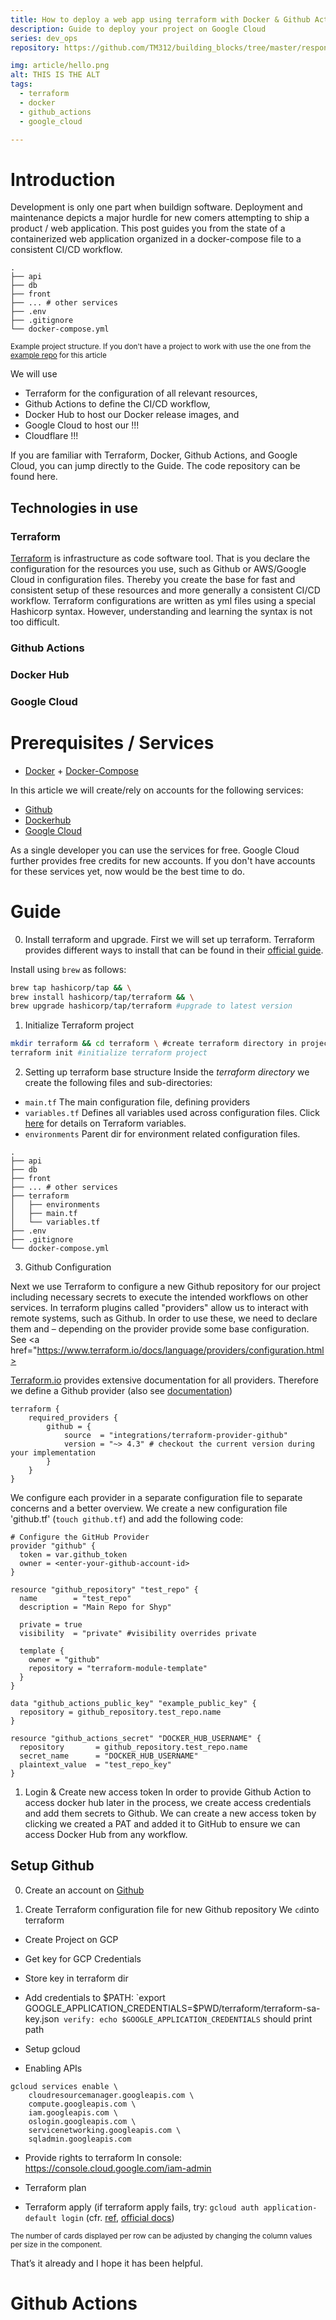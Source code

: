 ```yaml
---
title: How to deploy a web app using terraform with Docker & Github Actions on Google Cloud
description: Guide to deploy your project on Google Cloud
series: dev_ops
repository: https://github.com/TM312/building_blocks/tree/master/responsive-b-card-group

img: article/hello.png
alt: THIS IS THE ALT
tags:
  - terraform
  - docker
  - github_actions
  - google_cloud

---
```

# Introduction
Development is only one part when buildign software. Deployment and maintenance depicts a major hurdle for new comers attempting to ship a product / web application. This post guides you from the state of a containerized web application organized in a docker-compose file to a consistent CI/CD workflow.

```
.
├── api
├── db
├── front
├── ... # other services
├── .env
├── .gitignore
└── docker-compose.yml
```
<small class="text-gray-600">Example project structure. If you don't have a project to work with use the one from the <a href="https://github.com/TM312/building_blocks/tree/master/responsive-b-card-group">example repo</a> for this article</small>


We will use
<ul>
  <li>Terraform for the configuration of all relevant resources,</li>
  <li>Github Actions to define the CI/CD workflow,</li>
  <li>Docker Hub to host our Docker release images, and</li>
  <li>Google Cloud to host our !!!</li>
  <li>Cloudflare !!!</li>
</ul>


If you are familiar with Terraform, Docker, Github Actions, and Google Cloud, you can jump directly to the <NuxtLink to="#guide">Guide</NuxtLink>.
The code repository can be found here.


## Technologies in use

### Terraform
<a href="https://www.terraform.io/">Terraform</a> is infrastructure as code software tool. That is you declare the configuration for the resources you use, such as Github or AWS/Google Cloud in configuration files. Thereby you create the base for fast and consistent setup of these resources and more generally a consistent CI/CD workflow.
Terraform configurations are written as yml files using a special Hashicorp syntax. However, understanding and learning the syntax is not too difficult.

### Github Actions

### Docker Hub

### Google Cloud


# Prerequisites / Services
- <a href="https://docs.docker.com/engine/install/">Docker</a> + <a href="https://docs.docker.com/compose/install/">Docker-Compose</a>


In this article we will create/rely on accounts for the following services:

- <a href="https://github.com/" >Github</a>
- <a href="https://hub.docker.com/">Dockerhub</a>
- <a href="https://cloud.google.com/">Google Cloud</a>

As a single developer you can use the services for free. Google Cloud further provides free credits for new accounts. If you don't have accounts for these services yet, now would be the best time to do.

# Guide


0. Install terraform and upgrade.
First we will set up terraform. Terraform provides different ways to install that can be found in their <a href="https://learn.hashicorp.com/tutorials/terraform/install-cli?in=terraform/gcp-get-started">official guide</a>.

Install using `brew` as follows:

```bash
brew tap hashicorp/tap && \
brew install hashicorp/tap/terraform && \
brew upgrade hashicorp/tap/terraform #upgrade to latest version
```

1. Initialize Terraform project

```bash
mkdir terraform && cd terraform \ #create terraform directory in project root and go to directory
terraform init #initialize terraform project
```

2. Setting up terraform base structure
Inside the <i>terraform directory</i> we create the following files and sub-directories: <br>
- <code class="bg-gray-800 text-gray-100 rounded p-1">main.tf</code> The main configuration file, defining providers
- <code class="bg-gray-800 text-gray-100 rounded p-1">variables.tf</code> Defines all variables used across configuration files. Click <a href="https://learn.hashicorp.com/tutorials/terraform/variables?in=terraform/configuration-language&utm_source=WEBSITE&utm_medium=WEB_IO&utm_offer=ARTICLE_PAGE&utm_content=DOCS">here</a> for details on Terraform variables.
- <code class="bg-gray-800 text-gray-100 rounded p-1">environments</code> Parent dir for environment related configuration files.


```
.
├── api
├── db
├── front
├── ... # other services
├── terraform
│   ├── environments
│   ├── main.tf
│   └── variables.tf
├── .env
├── .gitignore
└── docker-compose.yml
```

3. Github Configuration

Next we use Terraform to configure a new Github repository for our project including necessary secrets to execute the intended workflows on other services.
In terraform plugins called "providers" allow us to interact with remote systems, such as Github. In order to use these, we need to declare them and – depending on the provider provide some base configuration. See <a href="https://www.terraform.io/docs/language/providers/configuration.html>

<a href="https://terraform.io">Terraform.io</a> provides extensive documentation for all providers.
Therefore we define a Github provider (also see <a href="https://registry.terraform.io/providers/integrations/github/latest/docs/resources/repository">documentation</a>)

```tf[main.tf]
terraform {
    required_providers {
        github = {
            source  = "integrations/terraform-provider-github"
            version = "~> 4.3" # checkout the current version during your implementation
        }
    }
}
```

We configure each provider in a separate configuration file to separate concerns and a better overview.
We create a new configuration file 'github.tf' (`touch github.tf`) and add the following code:
```tf[github.tf]
# Configure the GitHub Provider
provider "github" {
  token = var.github_token
  owner = <enter-your-github-account-id>
}

resource "github_repository" "test_repo" {
  name        = "test_repo"
  description = "Main Repo for Shyp"

  private = true
  visibility  = "private" #visibility overrides private

  template {
    owner = "github"
    repository = "terraform-module-template"
  }
}

data "github_actions_public_key" "example_public_key" {
  repository = github_repository.test_repo.name
}

resource "github_actions_secret" "DOCKER_HUB_USERNAME" {
  repository       = github_repository.test_repo.name
  secret_name      = "DOCKER_HUB_USERNAME"
  plaintext_value  = "test_repo_key"
}

```



1. Login & Create new access token
In order to provide Github Action to access docker hub later in the process, we create access credentials and add them secrets to Github.
We can create a new access token by clicking
we created a PAT and added it to GitHub to ensure we can access Docker Hub from any workflow.


## Setup Github
0. Create an account on <a href="https://github.com/">Github</a>

1. Create Terraform configuration file for new Github repository
We `cd`into terraform














- Create Project on GCP
- Get key for GCP Credentials
- Store key in terraform dir
- Add credentials to $PATH:
  `export GOOGLE_APPLICATION_CREDENTIALS=$PWD/terraform/terraform-sa-key.json`
  verify: echo $GOOGLE_APPLICATION_CREDENTIALS` should print path

- Setup gcloud
- Enabling APIs
```vue[FooComponent.vue]
gcloud services enable \
    cloudresourcemanager.googleapis.com \
    compute.googleapis.com \
    iam.googleapis.com \
    oslogin.googleapis.com \
    servicenetworking.googleapis.com \
    sqladmin.googleapis.com
```
- Provide rights to terraform
In console: https://console.cloud.google.com/iam-admin
<b-img src="~/assets/images/iam_g_cloud_terraform.png" />

- Terraform plan


- Terraform apply
(if terraform apply fails, try: `gcloud auth application-default login` (cfr. <a href="https://github.com/GoogleCloudPlatform/kubernetes-engine-samples/issues/10">ref</a>, <a href="https://cloud.google.com/sdk/gcloud/reference/auth/application-default/">official docs</a>)



<small class="text-gray-600">The number of cards displayed per row can be adjusted by changing the column values per size in the  component.</small>

That’s it already and I hope it has been helpful.


# Github Actions
